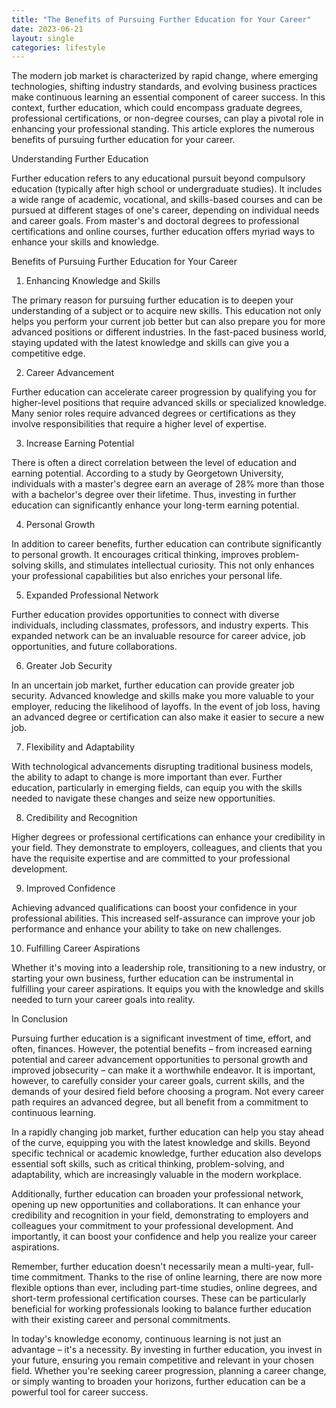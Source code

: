 ```yaml
---
title: "The Benefits of Pursuing Further Education for Your Career"
date: 2023-06-21
layout: single
categories: lifestyle
---
```

The modern job market is characterized by rapid change, where emerging technologies, shifting industry standards, and evolving business practices make continuous learning an essential component of career success. In this context, further education, which could encompass graduate degrees, professional certifications, or non-degree courses, can play a pivotal role in enhancing your professional standing. This article explores the numerous benefits of pursuing further education for your career.

Understanding Further Education

Further education refers to any educational pursuit beyond compulsory education (typically after high school or undergraduate studies). It includes a wide range of academic, vocational, and skills-based courses and can be pursued at different stages of one's career, depending on individual needs and career goals. From master's and doctoral degrees to professional certifications and online courses, further education offers myriad ways to enhance your skills and knowledge.

Benefits of Pursuing Further Education for Your Career

1. Enhancing Knowledge and Skills

The primary reason for pursuing further education is to deepen your understanding of a subject or to acquire new skills. This education not only helps you perform your current job better but can also prepare you for more advanced positions or different industries. In the fast-paced business world, staying updated with the latest knowledge and skills can give you a competitive edge.

2. Career Advancement

Further education can accelerate career progression by qualifying you for higher-level positions that require advanced skills or specialized knowledge. Many senior roles require advanced degrees or certifications as they involve responsibilities that require a higher level of expertise.

3. Increase Earning Potential

There is often a direct correlation between the level of education and earning potential. According to a study by Georgetown University, individuals with a master's degree earn an average of 28% more than those with a bachelor's degree over their lifetime. Thus, investing in further education can significantly enhance your long-term earning potential.

4. Personal Growth

In addition to career benefits, further education can contribute significantly to personal growth. It encourages critical thinking, improves problem-solving skills, and stimulates intellectual curiosity. This not only enhances your professional capabilities but also enriches your personal life.

5. Expanded Professional Network

Further education provides opportunities to connect with diverse individuals, including classmates, professors, and industry experts. This expanded network can be an invaluable resource for career advice, job opportunities, and future collaborations.

6. Greater Job Security

In an uncertain job market, further education can provide greater job security. Advanced knowledge and skills make you more valuable to your employer, reducing the likelihood of layoffs. In the event of job loss, having an advanced degree or certification can also make it easier to secure a new job.

7. Flexibility and Adaptability

With technological advancements disrupting traditional business models, the ability to adapt to change is more important than ever. Further education, particularly in emerging fields, can equip you with the skills needed to navigate these changes and seize new opportunities.

8. Credibility and Recognition

Higher degrees or professional certifications can enhance your credibility in your field. They demonstrate to employers, colleagues, and clients that you have the requisite expertise and are committed to your professional development.

9. Improved Confidence

Achieving advanced qualifications can boost your confidence in your professional abilities. This increased self-assurance can improve your job performance and enhance your ability to take on new challenges.

10. Fulfilling Career Aspirations

Whether it's moving into a leadership role, transitioning to a new industry, or starting your own business, further education can be instrumental in fulfilling your career aspirations. It equips you with the knowledge and skills needed to turn your career goals into reality.

In Conclusion

Pursuing further education is a significant investment of time, effort, and often, finances. However, the potential benefits – from increased earning potential and career advancement opportunities to personal growth and improved jobsecurity – can make it a worthwhile endeavor. It is important, however, to carefully consider your career goals, current skills, and the demands of your desired field before choosing a program. Not every career path requires an advanced degree, but all benefit from a commitment to continuous learning.

In a rapidly changing job market, further education can help you stay ahead of the curve, equipping you with the latest knowledge and skills. Beyond specific technical or academic knowledge, further education also develops essential soft skills, such as critical thinking, problem-solving, and adaptability, which are increasingly valuable in the modern workplace.

Additionally, further education can broaden your professional network, opening up new opportunities and collaborations. It can enhance your credibility and recognition in your field, demonstrating to employers and colleagues your commitment to your professional development. And importantly, it can boost your confidence and help you realize your career aspirations.

Remember, further education doesn't necessarily mean a multi-year, full-time commitment. Thanks to the rise of online learning, there are now more flexible options than ever, including part-time studies, online degrees, and short-term professional certification courses. These can be particularly beneficial for working professionals looking to balance further education with their existing career and personal commitments.

In today's knowledge economy, continuous learning is not just an advantage – it's a necessity. By investing in further education, you invest in your future, ensuring you remain competitive and relevant in your chosen field. Whether you're seeking career progression, planning a career change, or simply wanting to broaden your horizons, further education can be a powerful tool for career success.